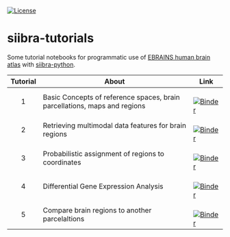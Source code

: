 [![License](https://img.shields.io/badge/License-Apache%202.0-blue.svg)](https://opensource.org/licenses/Apache-2.0)

# siibra-tutorials
Some tutorial notebooks for programmatic use of [EBRAINS human brain atlas](https://ebrains.eu/service/human-brain-atlas) with [siibra-python](https://github.com/FZJ-INM1-BDA/siibra-python).

Tutorial | About | Link
:---: | --- | ---
1 | Basic Concepts of reference spaces, brain parcellations, maps and regions | [![Binder](https://mybinder.org/badge_logo.svg)](https://mybinder.org/v2/gh/dickscheid/siibra-tutorials/HEAD?filepath=01-BasicConcepts.ipynb)
2 | Retrieving multimodal data features for brain regions | [![Binder](https://mybinder.org/badge_logo.svg)](https://mybinder.org/v2/gh/dickscheid/siibra-tutorials/HEAD?filepath=02-DataFeatures.ipynb)
3 | Probabilistic assignment of regions to coordinates | [![Binder](https://mybinder.org/badge_logo.svg)](https://mybinder.org/v2/gh/dickscheid/siibra-tutorials/HEAD?filepath=03-ProbabilisticAssignment.ipynb)
4 | Differential Gene Expression Analysis | [![Binder](https://mybinder.org/badge_logo.svg)](https://mybinder.org/v2/gh/dickscheid/siibra-tutorials/HEAD?filepath=04-DifferentialGeneExpressions.ipynb)
5 | Compare brain regions to another parcelaltions | [![Binder](https://mybinder.org/badge_logo.svg)](https://mybinder.org/v2/gh/dickscheid/siibra-tutorials/HEAD?filepath=05-CompareBrainRegionsWithCustomParcellation.ipynb)
